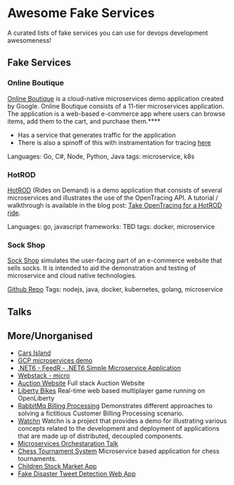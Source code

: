 # Awesome Fake Services
A curated lists of fake services you can use for devops development awesomeness!

## Fake Services

### Online Boutique
[Online Boutique](https://github.com/GoogleCloudPlatform/microservices-demo) is a cloud-native microservices demo application created by Google. Online Boutique consists of a 11-tier microservices application. The application is a web-based e-commerce app where users can browse items, add them to the cart, and purchase them.****

- Has a service that generates traffic for the application
- There is also a spinoff of this with instramentation for tracing [here](https://github.com/honeycombio/microservices-demo)

Languages: Go, C#, Node, Python, Java
tags: microservice, k8s

### HotROD
[HotROD](https://www.jaegertracing.io/docs/1.35/getting-started/) (Rides on Demand) is a demo application that consists of several microservices and illustrates the use of the OpenTracing API. A tutorial / walkthrough is available in the blog post: [Take OpenTracing for a HotROD ride](https://medium.com/@YuriShkuro/take-opentracing-for-a-hotrod-ride-f6e3141f7941).

Languages: go, javascript
frameworks: TBD
tags: docker, microservice

### Sock Shop
[Sock Shop](https://microservices-demo.github.io/) simulates the user-facing part of an e-commerce website that sells socks. It is intended to aid the demonstration and testing of microservice and cloud native technologies.

[Github Repo](https://github.com/microservices-demo/microservices-demo)
Tags: nodejs, java, docker, kubernetes, golang, microservice

## Talks

## More/Unorganised
- [Cars Island](https://github.com/Daniel-Krzyczkowski/Cars-Island-On-Azure)
- [GCP microservices demo](https://github.com/GoogleCloudPlatform/microservices-demo)
- [.NET6 - FeedR - .NET6 Simple Microservice Application](https://github.com/devmentors/FeedR)
- [Webstack - micro](https://github.com/ferbs/webstack-micro)
- [Auction Website](https://github.com/JarrodMalkovic/auction-website) Full stack Auction Website
- [Liberty Bikes](https://github.com/OpenLiberty/liberty-bikes) Real-time web based multiplayer game running on OpenLiberty
- [RabbitMq Billing Processing](https://github.com/IcaroTorres/rabbitmq-billing-processing) Demonstrates different approaches to solving a fictitious Customer Billing Processing scenario.
- [Watchn](https://github.com/niallthomson/microservices-demo) Watchn is a project that provides a demo for illustrating various concepts related to the development and deployment of applications that are made up of distributed, decoupled components.
- [Microservices Orchestaration Talk](https://github.com/nchabanoles/microservices-orchestration-talk)
- [Chess Tournament System](https://github.com/georgi-vasilev/chess-tournament-system) Microservice based application for chess tournaments.
- [Children Stock Market App](https://github.com/avikjis27/children-stock-market-app)
- [Fake Disaster Tweet Detection Web App](https://github.com/MohamedAbdullah55/Fake-Disaster-Tweet-Detiction-Web-App)
